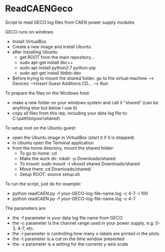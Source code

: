 # ReadCAENGeco
Script to read GECO log files from CAEN power supply modules

GECO runs on windows
- Install VirtualBox
- Create a new image and install Ubuntu
- after installing Ubuntu
    - get ROOT from the main repository...
    - sudo apt-get install libc++
    - sudo apt install python2.7 python-pip
    - sudo apt-get install libtbb-dev
- Before trying to mount the shared folder: go to the virtual machine --> Devices -->Insert Guest Additions CD... --> Run

To prepare the files on the Windows host:
- make a new folder on your windows system and call it "shared" (can be anything else but below I use it)
- copy all files from this rep, including your data log file to: C:\path\to\your\shared\

To setup root on the Ubuntu guest:
- open the Ubuntu image in VirtualBox (start it if it is stopped)
- in Ubuntu open the Terminal application
- from the home directory, mount the shared folder:
    - To go to home:     cd
    - Make the work dir: mkdir -p Downloads/shared
    - To mount:          sudo mount -t vboxsf shared Downloads/shared
    - Move there:        cd Downloads/shared/
    - Setup ROOT:        source setup.sh

To run the script, just do for example:
- python readCAEN.py  -f  your-GECO-log-file-name.log  -c 4-7  -l  100
- python readCAEN.py  -f  your-GECO-log-file-name.log  -c 4-7

The parameters are:
- the -f parameter is your data log file name from GECO.
- the -c parameter is the channel range used in your power supply, e.g. 0-3, 4-7, etc.
- the -l parameter is controlling how many x-labels are printed in the plots.
- the -t parameter is a cut on the time window presented
- the -s parameter is a setting for the currents y-axis scale
